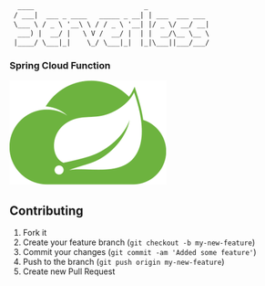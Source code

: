 ```
  ____                           _
 / ___|  ___ _ ____   _____ _ __| | ___  ___ ___
 \___ \ / _ \ '__\ \ / / _ \ '__| |/ _ \/ __/ __|
  ___) |  __/ |   \ V /  __/ |  | |  __/\__ \__ \
 |____/ \___|_|    \_/ \___|_|  |_|\___||___/___/
```

### Spring Cloud Function

![logo][logo]




## Contributing

1. Fork it
2. Create your feature branch (`git checkout -b my-new-feature`)
3. Commit your changes (`git commit -am 'Added some feature'`)
4. Push to the branch (`git push origin my-new-feature`)
5. Create new Pull Request

[logo]: https://github.com/tacsio/spring-playground/blob/master/function/spring.png?raw=true
